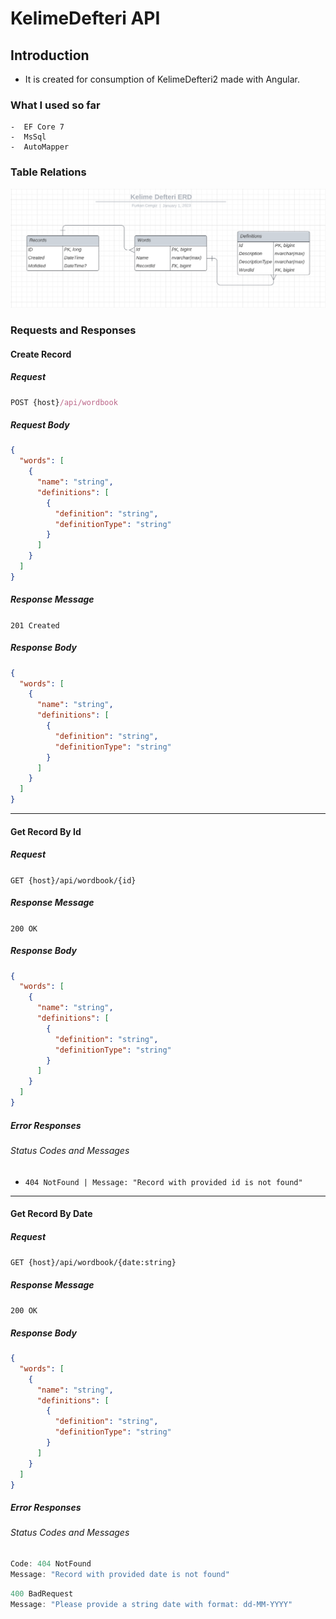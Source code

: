 # KelimeDefteri API

## Introduction

- It is created for consumption of KelimeDefteri2 made with Angular.

### What I used so far
    -  EF Core 7
    -  MsSql
    -  AutoMapper

### Table Relations
![Table Relations](/Documents/Pics/Kelime%20Defteri%20ERD.png)


### Requests and Responses

#### Create Record
##### Request
````js
POST {host}/api/wordbook
````
##### Request Body
````json
{
  "words": [
    {
      "name": "string",
      "definitions": [
        {
          "definition": "string",
          "definitionType": "string"
        }
      ]
    }
  ]
}
````

##### Response Message
`201 Created`
##### Response Body
````json
{
  "words": [
    {
      "name": "string",
      "definitions": [
        {
          "definition": "string",
          "definitionType": "string"
        }
      ]
    }
  ]
}
````
----------------------------
#### Get Record By Id
##### Request
`GET {host}/api/wordbook/{id}`
##### Response Message
`200 OK`
##### Response Body
````json
{
  "words": [
    {
      "name": "string",
      "definitions": [
        {
          "definition": "string",
          "definitionType": "string"
        }
      ]
    }
  ]
}
````
##### Error Responses
###### Status Codes and Messages
- `404 NotFound | Message: "Record with provided id is not found"`

--------------------------------
#### Get Record By Date
##### Request
`GET {host}/api/wordbook/{date:string}`
##### Response Message
`200 OK`
##### Response Body
````json
{
  "words": [
    {
      "name": "string",
      "definitions": [
        {
          "definition": "string",
          "definitionType": "string"
        }
      ]
    }
  ]
}
````
##### Error Responses
###### Status Codes and Messages
````js
Code: 404 NotFound 
Message: "Record with provided date is not found"
````
````js
400 BadRequest
Message: "Please provide a string date with format: dd-MM-YYYY"
````

